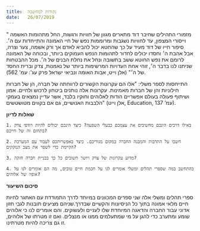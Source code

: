 ```yaml
---
title:  נקודות למחשבה
date:   26/07/2019
---
```


" מזמורי התהילים שחיבר דוד מתארים מגוון של חוויות ורגשות, החל מתהומות האשמה וייסורי המצפון, עד לחוויות נשגבות ומרוממות נפש של חיי האמונה והתייחדות עם ה׳. סיפור חייו של דוד מעיד על כך שהחטא יכול להביא לאדם אך ורק אשמה, צער וצרה, אבל אהבת ה׳ וחסדו יכולים לחדור לתהומות הנפש העמוקים ביותר, ובכוחה של האמונה לרומם את נפש החוטא ששב בתשובה ונחל את נחלת הבנים של ה׳.  מכל ההבטחות שניתנו לנו בדבר ה׳, זוהי אחת העדויות המרשימות ביותר של נאמנות, צדק וברית החסד של ה׳"  (אלן וייט, אבות האומה ונביאי ישראל פרק עג': עמ' 562).

התייחסות לספר משלי: "אלו הם עקרונות הקשורים לרווחתה של חברה, הן של חברות חילוניות והן של חברות מאמינות. עקרונות אלה נותנים ביטחון לרכוש ולחיים. אמון ושיתוף פעולה בעולם אפשריים הודות לאלוהים וחוקיו בלבד, אשר עדיין נמצאים בעמקי הלבבות האנושיים, גם אם בקווים מטושטשים" (אלן וייט, Education, עמ’ 137).

**שאלות לדיון**

`1. באילו דרכים הינכם מחשיבים את עצמכם כבעלי השפעה? כיצד הינכם יכולים להיות רודפי צדק בתחום זה של חייכם?`

`2. חשבו על התרבות והמבנה החברה במקום מגוריכם. כיצד באפשרותכם לעבוד עם המערכת הקיימת כדי לשפר את מצב הנזקקים?`

`3. מדוע עקרונות של צדק ויושר חשובים כל כך בבניית חברה חזקה?`

`4. בהתחשב במה שספרי תהלים ומשלי אומרים לנו על חכמת חיים טובים, מה הם אומרים לנו על אופיו של אלוהים?`

**סיכום השיעור**

ספרי תהלים ומשלי אלה שני ספרים המכוונים במיוחד לדרך התמודדת עם האתגר לחיות חיים מלאי אמונה בתוך כל הניסיונות והקשיים שבדרך.שניהם מציעים תובנות לגבי חזון אדוני עבור החברה והדאגה המיוחדת שלו לעניים ולעשוקים. והם אומרים לנו כי אלוהים שומע ומתערב כדי להגן על מי שמתעלמים ממנו או מנצלים. ואם זו מטרתו של אלוהים, זו גם צריכה להיות מטרתינו. 